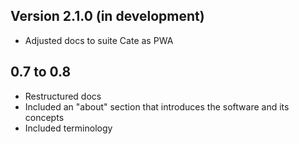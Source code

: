 ## Version 2.1.0 (in development)
* Adjusted docs to suite Cate as PWA 

## 0.7 to 0.8

* Restructured docs
* Included an "about" section that introduces the software and its concepts
* Included terminology

